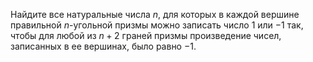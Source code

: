 Найдите все натуральные числа $n$, для которых в каждой вершине правильной $n$-угольной призмы можно записать число $1$ или ${-1}$ так, чтобы для любой из $n+2$ граней призмы произведение чисел, записанных в ее вершинах, было равно ${-1}$.